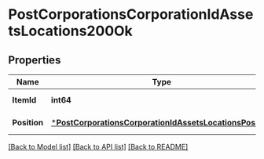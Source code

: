 # PostCorporationsCorporationIdAssetsLocations200Ok

## Properties
Name | Type | Description | Notes
------------ | ------------- | ------------- | -------------
**ItemId** | **int64** | item_id integer | [default to null]
**Position** | [***PostCorporationsCorporationIdAssetsLocationsPosition**](post_corporations_corporation_id_assets_locations_position.md) |  | [default to null]

[[Back to Model list]](../README.md#documentation-for-models) [[Back to API list]](../README.md#documentation-for-api-endpoints) [[Back to README]](../README.md)


